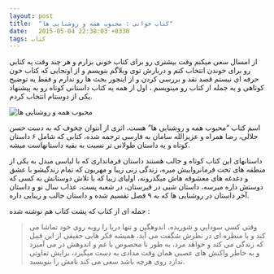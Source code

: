 ```yaml
---
layout: post
title:  "کتاب خوانی : محبوب همه و روشنایی ها"
date:   2015-05-04 22:38:03 +0330
tags: کتاب
---
```


از امسال سعی میکنم وقت بیشتری رو برای کتاب خونی بزارم و هر چند وقت یه کتابی رو برای خوندن انتخاب کنم و دربارش توی وبلاگم بنویسم و از اونجایی که کتاب خون حرفه ای نیستم قصد نقد و بررسی کردن و از اینجور بحث ها رو ندارم و فقط یه توضیح کوتاهی و یه جمله از کتاب رو مینویسم ، اول از همه یه کتاب داستانی کوتاه رو به پیشنهاد یکی از دوستام انتخاب کردم.

![محبوب همه و روشنایی ها](/persian/images/mahboobe-hame-va-roshanayiha.jpg)

اسم کتاب “محبوب همه و روشنایی ها” هست، اثری از آنتوان چخوف که به دست حسن جلالی، رضا همراه و عزیزالله سامان به فارسی ترجمه شده، کتابی که شامل ۶ داستان کوتاه و یه داستان طولانی تر نسبت به بقیه داستانهاست میشه.

داستانهای این کتاب کوتاه و جالب هستند داستان فرمانداری که با لباسی مبدل به یکی از منطقه های تحت فرمانرواییش میره، زندگی زنی زیبا و مهربون که تمام زندگیشو با عشق و دغدغه های معشوقه هاش میگذرونه، اولیای زیبا که با تلاش دوستانش به کسی که دوستش داره میرسه، داستان شبی در قبرستان، در شعبه پست، عذاب سال نو و داستان آخر داستان در روشنایی ها که به ۹ فصل تقسیم شده و داستان جالب و زیبایی داره.

جمله ای از کتاب که پشت کتاب هم نوشته شده :

> وقتی کسی سودایی و شوریده، اندوهگین و تنها دریا را روبه روی خود تماشا می کند و یا منظره ای در نظرش شگفت می آید، همیشه فکر هایی حقیقی از این قبیل که زندگی می کند و خواهد مرد، به طور نا محصوص با غم و اندوهش در می آمیزد و به خاطر واکنش های عصبی همان وقت مدادی به دست میگیرد، برایش تفاوتی ندارد روی هرچه باشد سعی می کند نامش را بنویسید.
